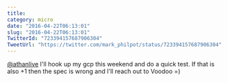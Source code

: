 ```yaml
---
title: 
category: micro
date: "2016-04-22T06:13:01"
slug: "2016-04-22T06:13:01"
TwitterId: "723394157687906304"
TweetUrl: "https://twitter.com/mark_philpot/status/723394157687906304"
---
```


[@athanlive](https://twitter.com/athanlive) I'll hook up my gcp this weekend and
do a quick test. If that is also +1 then the spec is wrong and I'll reach out to
Voodoo =)
